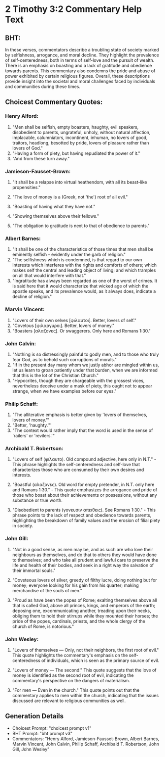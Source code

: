 # 2 Timothy 3:2 Commentary Help Text

## BHT:
In these verses, commentators describe a troubling state of society marked by selfishness, arrogance, and moral decline. They highlight the prevalence of self-centeredness, both in terms of self-love and the pursuit of wealth. There is an emphasis on boasting and a lack of gratitude and obedience towards parents. This commentary also condemns the pride and abuse of power exhibited by certain religious figures. Overall, these descriptions provide insight into the societal and moral challenges faced by individuals and communities during these times.

## Choicest Commentary Quotes:
### Henry Alford:
1. "Men shall be selfish, empty boasters, haughty, evil speakers, disobedient to parents, ungrateful, unholy, without natural affection, implacable, calumniators, incontinent, inhuman, no lovers of good, traitors, headlong, besotted by pride, lovers of pleasure rather than lovers of God." 
2. "Having a form of piety, but having repudiated the power of it." 
3. "And from these turn away."

### Jamieson-Fausset-Brown:
1. "It shall be a relapse into virtual heathendom, with all its beast-like propensities." 

2. "The love of money is a (Greek, not 'the') root of all evil."

3. "Boasting of having what they have not."

4. "Showing themselves above their fellows."

5. "The obligation to gratitude is next to that of obedience to parents."

### Albert Barnes:
1. "It shall be one of the characteristics of those times that men shall be eminently selfish - evidently under the garb of religion."
2. "The selfishness which is condemned, is that regard to our own interests which interferes with the rights and comforts of others; which makes self the central and leading object of living; and which tramples on all that would interfere with that."
3. "Ingratitude has always been regarded as one of the worst of crimes. It is said here that it would characterize that wicked age of which the apostle speaks, and its prevalence would, as it always does, indicate a decline of religion."

### Marvin Vincent:
1. "Lovers of their own selves [φιλαυτοι]. Better, lovers of self."
2. "Covetous [φιλαργυροι]. Better, lovers of money."
3. "Boasters [αλαζονες]. Or swaggerers. Only here and Romans 1:30."

### John Calvin:
1. "Nothing is so distressingly painful to godly men, and to those who truly fear God, as to behold such corruptions of morals."
2. "If in the present day many whom we justly abhor are mingled within us, let us learn to groan patiently under that burden, when we are informed that this is the lot of the Christian Church."
3. "Hypocrites, though they are chargeable with the grossest vices, nevertheless deceive under a mask of piety, this ought not to appear strange, when we have examples before our eyes."

### Philip Schaff:
1. "The alliterative emphasis is better given by 'lovers of themselves, lovers of money.'" 
2. "Better, 'haughty.'" 
3. "The context would rather imply that the word is used in the sense of 'railers' or 'revilers.'"

### Archibald T. Robertson:
1. "Lovers of self (φιλαυτο). Old compound adjective, here only in N.T." - This phrase highlights the self-centeredness and self-love that characterizes those who are consumed by their own desires and interests.

2. "Boastful (αλαζονες). Old word for empty pretender, in N.T. only here and Romans 1:30." - This quote emphasizes the arrogance and pride of those who boast about their achievements or possessions, without any substance or true worth.

3. "Disobedient to parents (γονευσιν απειθεις). See Romans 1:30." - This phrase points to the lack of respect and obedience towards parents, highlighting the breakdown of family values and the erosion of filial piety in society.

### John Gill:
1. "Not in a good sense, as men may be, and as such are who love their neighbours as themselves, and do that to others they would have done to themselves; and who take all prudent and lawful care to preserve the life and health of their bodies, and seek in a right way the salvation of their immortal souls."

2. "Coveteous lovers of silver, greedy of filthy lucre, doing nothing but for money; everyone looking for his gain from his quarter; making merchandise of the souls of men."

3. "Proud as have been the popes of Rome; exalting themselves above all that is called God, above all princes, kings, and emperors of the earth; deposing one, excommunicating another, treading upon their necks, obliging them to hold their stirrups while they mounted their horses; the pride of the popes, cardinals, priests, and the whole clergy of the church of Rome, is notorious."

### John Wesley:
1. "Lovers of themselves — Only, not their neighbors, the first root of evil." This quote highlights the commentary's emphasis on the self-centeredness of individuals, which is seen as the primary source of evil.

2. "Lovers of money — The second." This quote suggests that the love of money is identified as the second root of evil, indicating the commentary's perspective on the dangers of materialism.

3. "For men — Even in the church." This quote points out that the commentary applies to men within the church, indicating that the issues discussed are relevant to religious communities as well.


## Generation Details
- Choicest Prompt: "choicest prompt v1"
- BHT Prompt: "bht prompt v3"
- Commentators: "Henry Alford, Jamieson-Fausset-Brown, Albert Barnes, Marvin Vincent, John Calvin, Philip Schaff, Archibald T. Robertson, John Gill, John Wesley"
